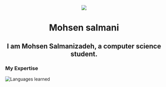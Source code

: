 <div align='center' border-bottom:none !important;>
<img src='./' />
<h1>Mohsen salmani</h1>
<h2>
  I am Mohsen Salmanizadeh, a computer science student.
</h2>
</div>
<h3>My Expertise</h3>
<img src='[https://skillicons.dev/icons?i=html,css](https://skillicons.dev/icons?i=html,css,wordpress)' alt='Languages ​​learned' />
